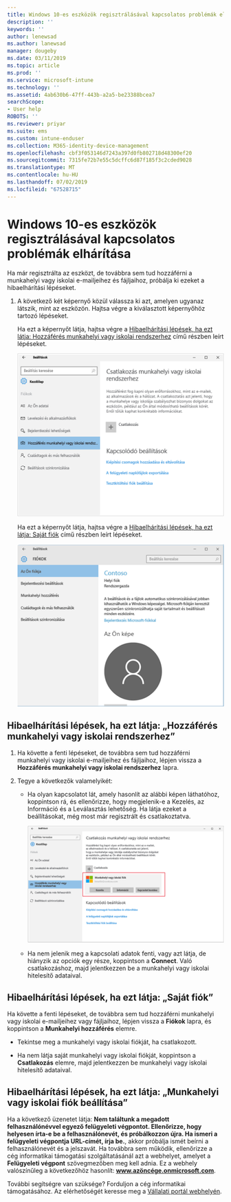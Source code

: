 ```yaml
---
title: Windows 10-es eszközök regisztrálásával kapcsolatos problémák elhárítása | Microsoft Docs
description: ''
keywords: ''
author: lenewsad
ms.author: lanewsad
manager: dougeby
ms.date: 03/11/2019
ms.topic: article
ms.prod: ''
ms.service: microsoft-intune
ms.technology: ''
ms.assetid: 4ab630b6-47ff-443b-a2a5-be23388bcea7
searchScope:
- User help
ROBOTS: ''
ms.reviewer: priyar
ms.suite: ems
ms.custom: intune-enduser
ms.collection: M365-identity-device-management
ms.openlocfilehash: cbf3f053146d7243a397d0fb802718d48300ef20
ms.sourcegitcommit: 7315fe72b7e55c5dcffc6d87f185f3c2cded9028
ms.translationtype: MT
ms.contentlocale: hu-HU
ms.lasthandoff: 07/02/2019
ms.locfileid: "67528715"
---
```

# <a name="troubleshoot-your-windows-10-device-enrollment"></a>Windows 10-es eszközök regisztrálásával kapcsolatos problémák elhárítása
Ha már regisztrálta az eszközt, de továbbra sem tud hozzáférni a munkahelyi vagy iskolai e-mailjeihez és fájljaihoz, próbálja ki ezeket a hibaelhárítási lépéseket.  

1.  A következő két képernyő közül válassza ki azt, amelyen ugyanaz látszik, mint az eszközön. Hajtsa végre a kiválasztott képernyőhöz tartozó lépéseket.

    Ha ezt a képernyőt látja, hajtsa végre a [Hibaelhárítási lépések, ha ezt látja: Hozzáférés munkahelyi vagy iskolai rendszerhez](#troubleshooting-steps-to-follow-if-you-see-access-work-or-school) című részben leírt lépéseket.

    ![settings-accounts-access-work-or-school](./media/w10-enroll-rs1-connect-to-work-or-school.png)

    Ha ezt a képernyőt látja, hajtsa végre a [Hibaelhárítási lépések, ha ezt látja: Saját fiók](#troubleshooting-steps-to-follow-if-you-see-your-account) című részben leírt lépéseket.

    ![settings-accounts-your-account](./media/W10-enroll-2-accounts-your-account.png)

## <a name="troubleshooting-steps-to-follow-if-you-see-access-work-or-school"></a>Hibaelhárítási lépések, ha ezt látja: „Hozzáférés munkahelyi vagy iskolai rendszerhez”

1. Ha követte a fenti lépéseket, de továbbra sem tud hozzáférni munkahelyi vagy iskolai e-mailjeihez és fájljaihoz, lépjen vissza a **Hozzáférés munkahelyi vagy iskolai rendszerhez** lapra.

2. Tegye a következők valamelyikét:

   - Ha olyan kapcsolatot lát, amely hasonlít az alábbi képen láthatóhoz, koppintson rá, és ellenőrizze, hogy megjelenik-e a Kezelés, az Információ és a Leválasztás lehetőség. Ha látja ezeket a beállításokat, még most már regisztrált és csatlakoztatva.

     ![validate-successful-enrollment](./media/w10-enroll-rs1-validate-successful-enrollment.png)

   - Ha nem jelenik meg a kapcsolati adatok fenti, vagy azt látja, de hiányzik az opciók egy része, koppintson a **Connect**. Való csatlakozáshoz, majd jelentkezzen be a munkahelyi vagy iskolai hitelesítő adataival.  

## <a name="troubleshooting-steps-to-follow-if-you-see-your-account"></a>Hibaelhárítási lépések, ha ezt látja: „Saját fiók”

Ha követte a fenti lépéseket, de továbbra sem tud hozzáférni munkahelyi vagy iskolai e-mailjeihez vagy fájljaihoz, lépjen vissza a **Fiókok** lapra, és koppintson a **Munkahelyi hozzáférés** elemre.

- Tekintse meg a munkahelyi vagy iskolai fiókját, ha csatlakozott.  

- Ha nem látja saját munkahelyi vagy iskolai fiókját, koppintson a **Csatlakozás** elemre, majd jelentkezzen be munkahelyi vagy iskolai hitelesítő adataival.

## <a name="troubleshooting-steps-to-follow-if-you-see-set-up-a-work-or-school-account"></a>Hibaelhárítási lépések, ha ezt látja: „Munkahelyi vagy iskolai fiók beállítása”

Ha a következő üzenetet látja:  <strong>Nem találtunk a megadott felhasználónévvel egyező felügyeleti végpontot. Ellenőrizze, hogy helyesen írta-e be a felhasználónevét, és próbálkozzon újra. Ha ismeri a felügyeleti végpontja URL-címét, írja be.</strong>, akkor próbálja ismét beírni a felhasználónevét és a jelszavát. Ha továbbra sem működik, ellenőrizze a cég informatikai támogatási szolgáltatásánál azt a webhelyet, amelyet a <strong>Felügyeleti végpont</strong> szövegmezőben meg kell adnia. Ez a webhely valószínűleg a következőhöz hasonlít: <strong>www.azöncége.onmicrosoft.com</strong>.

További segítségre van szüksége? Forduljon a cég informatikai támogatásához. Az elérhetőségét keresse meg a [Vállalati portál webhelyén](https://go.microsoft.com/fwlink/?linkid=2010980).
